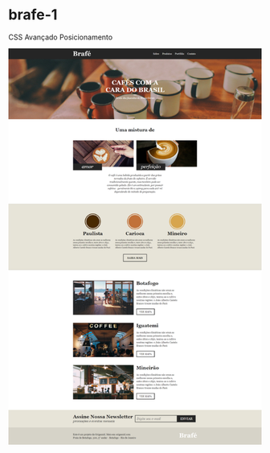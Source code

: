 # brafe-1
CSS Avançado Posicionamento

<img src="screencapture-127-0-0-1-5500-index-html-2021-03-27-18_28_14.png">
